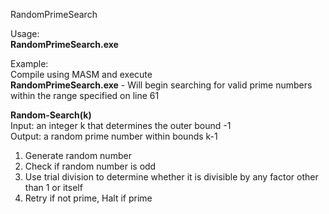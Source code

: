RandomPrimeSearch <br />

Usage:<br />
<b>RandomPrimeSearch.exe </b> <br /> 


Example:<br />
Compile using MASM and execute<br />
<b>RandomPrimeSearch.exe</b> - Will begin searching for valid prime numbers within the range specified on line 61

<b>Random-Search(k)</b><br />
Input: an integer k that determines the outer bound -1<br />
Output: a random prime number within bounds k-1<br />
1. Generate random number<br />
2. Check if random number is odd<br />
3. Use trial division to determine whether it is divisible by any factor other than 1 or itself<br />
4. Retry if not prime, Halt if prime<br />